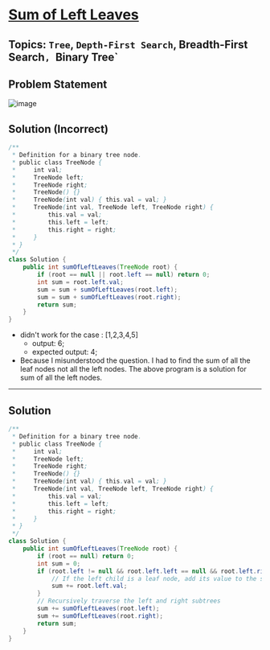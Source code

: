# [Sum of Left Leaves](https://leetcode.com/problems/sum-of-left-leaves/description/)
## Topics: `Tree`, `Depth-First Search`, Breadth-First Search`, `Binary Tree`
## Problem Statement
![image](https://github.com/SiddhantKumarMaurya/LeetCode_Questions/assets/107787014/54fc5542-6044-4c68-abd5-ffdc0d68e27a)
## Solution (Incorrect)
```java
/**
 * Definition for a binary tree node.
 * public class TreeNode {
 *     int val;
 *     TreeNode left;
 *     TreeNode right;
 *     TreeNode() {}
 *     TreeNode(int val) { this.val = val; }
 *     TreeNode(int val, TreeNode left, TreeNode right) {
 *         this.val = val;
 *         this.left = left;
 *         this.right = right;
 *     }
 * }
 */
class Solution {
    public int sumOfLeftLeaves(TreeNode root) {
        if (root == null || root.left == null) return 0;
        int sum = root.left.val;
        sum = sum + sumOfLeftLeaves(root.left);
        sum = sum + sumOfLeftLeaves(root.right);
        return sum;
    }
}
```

- didn't work for the case : [1,2,3,4,5]
    - output: 6;
    - expected output: 4;
- Because I misunderstood the question. I had to find the sum of all the leaf nodes not all the left nodes. The above program is a solution for sum of all the left nodes.

---
## Solution
```java
/**
 * Definition for a binary tree node.
 * public class TreeNode {
 *     int val;
 *     TreeNode left;
 *     TreeNode right;
 *     TreeNode() {}
 *     TreeNode(int val) { this.val = val; }
 *     TreeNode(int val, TreeNode left, TreeNode right) {
 *         this.val = val;
 *         this.left = left;
 *         this.right = right;
 *     }
 * }
 */
class Solution {
    public int sumOfLeftLeaves(TreeNode root) {
        if (root == null) return 0;
        int sum = 0;
        if (root.left != null && root.left.left == null && root.left.right == null) {
            // If the left child is a leaf node, add its value to the sum
            sum += root.left.val;
        }
        // Recursively traverse the left and right subtrees
        sum += sumOfLeftLeaves(root.left);
        sum += sumOfLeftLeaves(root.right);
        return sum;
    }
}
```
